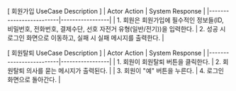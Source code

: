 [ 회원가입 UseCase Description ]
| Actor Action | System Response |
|-------------------------|-----------------|
| 1. 회원은 회원가입에 필수적인 정보들(ID, 비밀번호, 전화번호, 결제수단, 선호 자전거 유형(일반/전기))을 입력한다. | 2. 성공 시 로그인 화면으로 이동하고, 실패 시 실패 메시지를 출력한다. |

[ 회원탈퇴 UseCase Description ]
| Actor Action | System Response |
|-------------------------|-----------------|
| 1. 회원이 회원탈퇴 버튼을 클릭한다. | 2. 회원탈퇴 의사를 묻는 메시지가 출력된다. |
| 3. 회원이 "예" 버튼을 누른다. | 4. 로그인 화면으로 돌아간다. |
